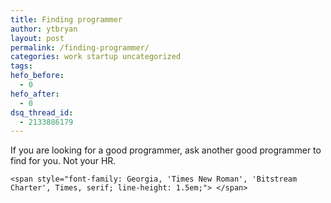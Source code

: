 ```yaml
---
title: Finding programmer
author: ytbryan
layout: post
permalink: /finding-programmer/
categories: work startup uncategorized
tags:
hefo_before:
  - 0
hefo_after:
  - 0
dsq_thread_id:
  - 2133886179
---
```

If you are looking for a good programmer, ask another good programmer to find for you. Not your HR.

`<span style="font-family: Georgia, 'Times New Roman', 'Bitstream Charter', Times, serif; line-height: 1.5em;"> </span>`
